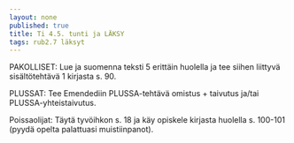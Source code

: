 ```yaml
---
layout: none
published: true
title: Ti 4.5. tunti ja LÄKSY
tags: rub2.7 läksyt
---
```

PAKOLLISET:
Lue ja suomenna teksti 5 erittäin huolella ja tee siihen liittyvä sisältötehtävä 1 kirjasta s. 90.

PLUSSAT: Tee Emendediin PLUSSA-tehtävä omistus + taivutus ja/tai PLUSSA-yhteistaivutus.

Poissaolijat:
Täytä tyvöihkon s. 18 ja käy opiskele kirjasta huolella s. 100-101 (pyydä opelta palattuasi muistiinpanot).